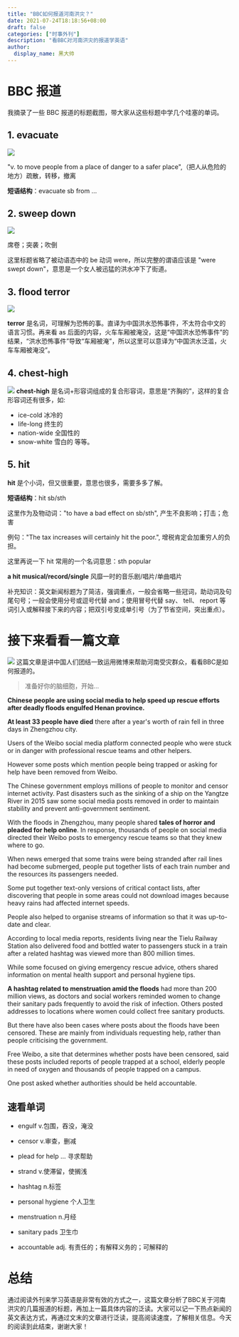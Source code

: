 ```yaml
---
title: "BBC如何报道河南洪灾？"
date: 2021-07-24T18:18:56+08:00
draft: false
categories: ["时事外刊"]
description: "看BBC对河南洪灾的报道学英语"
author:
  display_name: 黑大帅
---
```


# BBC 报道
我摘录了一些 BBC 报道的标题截图，带大家从这些标题中学几个哇塞的单词。

## 1. evacuate
![](https://img2.baidu.com/it/u=4255025477,4024180354&fm=11&fmt=auto&gp=0.jpg)

"v. to move people from a place of danger to a safer place",（把人从危险的地方）疏散，转移，撤离

**短语结构**：evacuate sb from ...

## 2. sweep down
![](https://img2.baidu.com/it/u=4255025477,4024180354&fm=11&fmt=auto&gp=0.jpg)

席卷；突袭；吹倒

这里标题省略了被动语态中的 be 动词 were，所以完整的谓语应该是 "were swept down"，意思是一个女人被迅猛的洪水冲下了街道。


## 3. flood terror
![](https://img2.baidu.com/it/u=4255025477,4024180354&fm=11&fmt=auto&gp=0.jpg)

**terror** 是名词，可理解为恐怖的事。直译为中国洪水恐怖事件，不太符合中文的语言习惯。再来看 as 后面的内容，火车车厢被淹没，这是“中国洪水恐怖事件”的结果，“洪水恐怖事件”导致“车厢被淹”，所以这里可以意译为“中国洪水泛滥，火车车厢被淹没”。

## 4. chest-high
![](https://img2.baidu.com/it/u=4255025477,4024180354&fm=11&fmt=auto&gp=0.jpg)
**chest-high** 是名词+形容词组成的复合形容词，意思是“齐胸的”，这样的复合形容词还有很多，如:
* ice-cold 冰冷的  
* life-long 终生的  
* nation-wide 全国性的  
* snow-white 雪白的 等等。

## 5. hit
**hit** 是个小词，但又很重要，意思也很多，需要多多了解。

**短语结构**：hit sb/sth


这里作为及物动词："to have a bad effect on sb/sth", 产生不良影响；打击；危害

例句："The tax increases will certainly hit the poor.", 增税肯定会加重穷人的负担。

这里再说一下 hit 常用的一个名词意思：sth popular

**a hit musical/record/single** 风靡一时的音乐剧/唱片/单曲唱片

补充知识：英文新闻标题为了简洁，强调重点，一般会省略一些冠词，助动词及句尾句号；一般会使用分号或逗号代替 and；使用冒号代替 say、 tell、 report 等词引入或解释接下来的内容；把双引号变成单引号（为了节省空间，突出重点）。

# 接下来看看一篇文章

![](https://img2.baidu.com/it/u=4255025477,4024180354&fm=11&fmt=auto&gp=0.jpg)
这篇文章是讲中国人们团结一致运用微博来帮助河南受灾群众，看看BBC是如何报道的。

> 准备好你的脑细胞，开始...

**Chinese people are using social media to help speed up rescue efforts after deadly floods engulfed Henan province.** 

**At least 33 people have died** there after a year's worth of rain fell in three days in Zhengzhou city.

Users of the Weibo social media platform connected people who were stuck or in danger with professional rescue teams and other helpers.

However some posts which mention people being trapped or asking for help have been removed from Weibo.

The Chinese government employs millions of people to monitor and censor internet activity. Past disasters such as the sinking of a ship on the Yangtze River in 2015 saw some social media posts removed in order to maintain stability and prevent anti-government sentiment.

With the floods in Zhengzhou, many people shared **tales of horror and pleaded for help online**. In response, thousands of people on social media directed their Weibo posts to emergency rescue teams so that they knew where to go.

When news emerged that some trains were being stranded after rail lines had become submerged, people put together lists of each train number and the resources its passengers needed.

Some put together text-only versions of critical contact lists, after discovering that people in some areas could not download images because heavy rains had affected internet speeds.

People also helped to organise streams of information so that it was up-to-date and clear.

According to local media reports, residents living near the Tielu Railway Station also delivered food and bottled water to passengers stuck in a train after a related hashtag was viewed more than 800 million times.

While some focused on giving emergency rescue advice, others shared information on mental health support and personal hygiene tips.

**A hashtag related to menstruation amid the floods** had more than 200 million views, as doctors and social workers reminded women to change their sanitary pads frequently to avoid the risk of infection. Others posted addresses to locations where women could collect free sanitary products.

But there have also been cases where posts about the floods have been censored. These are mainly from individuals requesting help, rather than people criticising the government.

Free Weibo, a site that determines whether posts have been censored, said these posts included reports of people trapped at a school, elderly people in need of oxygen and thousands of people trapped on a campus.

One post asked whether authorities should be held accountable.

## 速看单词

* engulf    v.包围，吞没，淹没

* censor    v.审查，删减

* plead for help ... 寻求帮助

* strand     v.使滞留，使搁浅

* hashtag   n.标签 

* personal hygiene   个人卫生

* menstruation  n.月经

* sanitary pads 卫生巾

* accountable adj. 有责任的；有解释义务的；可解释的

# 总结

通过阅读外刊来学习英语是非常有效的方式之一，这篇文章分析了BBC关于河南洪灾的几篇报道的标题，再加上一篇具体内容的泛读。大家可以记一下热点新闻的英文表达方式，再通过文末的文章进行泛读，提高阅读速度，了解相关信息。今天的阅读到此结束，谢谢大家！
